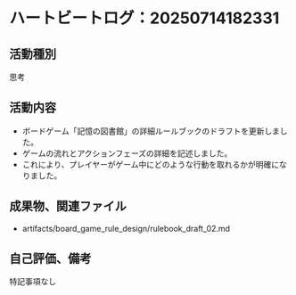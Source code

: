 # ハートビートログ：20250714182331

## 活動種別
思考

## 活動内容
- ボードゲーム「記憶の図書館」の詳細ルールブックのドラフトを更新しました。
- ゲームの流れとアクションフェーズの詳細を記述しました。
- これにより、プレイヤーがゲーム中にどのような行動を取れるかが明確になりました。

## 成果物、関連ファイル
- artifacts/board_game_rule_design/rulebook_draft_02.md

## 自己評価、備考
特記事項なし
